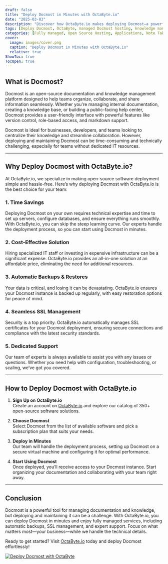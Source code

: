 ```yaml
---
draft: false
title: "Deploy Docmost in Minutes with OctaByte.io"
date: "2025-03-03"
description: "Discover how OctaByte.io makes deploying Docmost—a powerful documentation and knowledge management tool—effortless. Save time, reduce costs, and enjoy fully managed services with automatic backups, SSL management, and expert support."
tags: [Deploy Docmost, OctaByte, managed Docmost hosting, knowledge management tool, documentation software, open-source software hosting, automatic backups, SSL management, cost-effective IT solutions]
categories: [Fully managed, Open Source Hosting, Applications, Note Taking]
cover:
  image: images/cover.png
  caption: "Deploy Docmost in Minutes with OctaByte.io"
  relative: true
ShowToc: true
TocOpen: true
---
```



## What is Docmost?

Docmost is an open-source documentation and knowledge management platform designed to help teams organize, collaborate, and share information seamlessly. Whether you're managing internal documentation, creating a knowledge base, or building a public-facing help center, Docmost provides a user-friendly interface with powerful features like version control, role-based access, and markdown support.

Docmost is ideal for businesses, developers, and teams looking to centralize their knowledge and streamline collaboration. However, deploying and maintaining Docmost can be time-consuming and technically challenging, especially for teams without dedicated IT resources.

---

## Why Deploy Docmost with OctaByte.io?

At OctaByte.io, we specialize in making open-source software deployment simple and hassle-free. Here’s why deploying Docmost with OctaByte.io is the best choice for your team:

### 1. **Time Savings**  
Deploying Docmost on your own requires technical expertise and time to set up servers, configure databases, and ensure everything runs smoothly. With OctaByte.io, you can skip the steep learning curve. Our experts handle the deployment process, so you can start using Docmost in minutes.

### 2. **Cost-Effective Solution**  
Hiring specialized IT staff or investing in expensive infrastructure can be a significant expense. OctaByte.io provides an all-in-one solution at an affordable price, eliminating the need for additional resources.

### 3. **Automatic Backups & Restores**  
Your data is critical, and losing it can be devastating. OctaByte.io ensures your Docmost instance is backed up regularly, with easy restoration options for peace of mind.

### 4. **Seamless SSL Management**  
Security is a top priority. OctaByte.io automatically manages SSL certificates for your Docmost deployment, ensuring secure connections and compliance with the latest security standards.

### 5. **Dedicated Support**  
Our team of experts is always available to assist you with any issues or questions. Whether you need help with configuration, troubleshooting, or scaling, we’ve got you covered.

---

## How to Deploy Docmost with OctaByte.io

1. **Sign Up on OctaByte.io**  
   Create an account on [OctaByte.io](https://octabyte.io) and explore our catalog of 350+ open-source software solutions.

2. **Choose Docmost**  
   Select Docmost from the list of available software and pick a subscription plan that suits your needs.

3. **Deploy in Minutes**  
   Our team will handle the deployment process, setting up Docmost on a secure virtual machine and configuring it for optimal performance.

4. **Start Using Docmost**  
   Once deployed, you’ll receive access to your Docmost instance. Start organizing your documentation and collaborating with your team right away.

---

## Conclusion

Docmost is a powerful tool for managing documentation and knowledge, but deploying and maintaining it can be a challenge. With OctaByte.io, you can deploy Docmost in minutes and enjoy fully managed services, including automatic backups, SSL management, and expert support. Focus on what matters most—your business—while we handle the technical details.

Ready to get started? Visit [OctaByte.io](https://octabyte.io) today and deploy Docmost effortlessly!

[![Deploy Docmost with OctaByte](/images/deploy-on-octabyte.png)](https://octabyte.io/fully-managed-open-source-services/applications/note-taking/docmost)